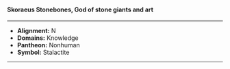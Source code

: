 #### Skoraeus Stonebones, God of stone giants and art
___

- **Alignment:** N
- **Domains:** Knowledge
- **Pantheon:** Nonhuman
- **Symbol:** Stalactite
___
